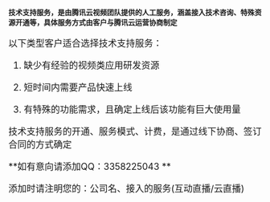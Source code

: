 #### 技术支持服务，是由腾讯云视频团队提供的人工服务，涵盖接入技术咨询、特殊资源开通等，具体服务方式由客户与腾讯云运营协商制定

<font size=4>

以下类型客户适合选择技术支持服务：
1. 缺少有经验的视频类应用研发资源

2. 短时间内需要产品快速上线

3. 有特殊的功能需求，且确定上线后该功能有巨大使用量

技术支持服务的开通、服务模式、计费，是通过线下协商、签订合同的方式确定

**如有意向请添加QQ：3358225043 **

添加时请注明您的：公司名、接入的服务(互动直播/云直播)